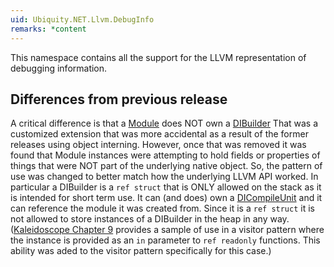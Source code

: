 ```yaml
---
uid: Ubiquity.NET.Llvm.DebugInfo
remarks: *content
---
```

This namespace contains all the support for the LLVM representation of debugging information.

## Differences from previous release
A critical difference is that a [Module](xref:Ubiquity.NET.Llvm.Module) does NOT own a [DIBuilder](xref:Ubiquity.NET.Llvm.DebugInfo.DIBuilder)
That was a customized extension that was more accidental as a result of the former releases using object
interning. However, once that was removed it was found that Module instances were attempting to hold fields
or properties of things that were NOT part of the underlying native object. So, the pattern of use was
changed to better match how the underlying LLVM API worked. In particular a DIBuilder is a `ref struct`
that is ONLY allowed on the stack as it is intended for short term use. It can (and does) own a
[DICompileUnit](xref:Ubiquity.NET.Llvm.DebugInfo.DICompileUnit) and it can reference the module it was
created from. Since it is a `ref struct` it is not allowed to store instances of a DIBuilder in the heap in
any way. ([Kaleidoscope Chapter 9](xref:Kaleidoscope-ch9) provides a sample of use in a visitor pattern where the
instance is provided as an `in` parameter to `ref readonly` functions. This ability was aded to the visitor
pattern specifically for this case.)
